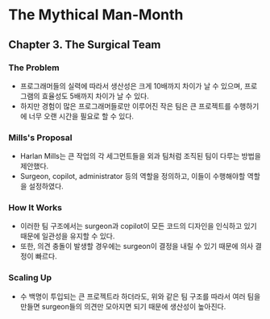 # The Mythical Man-Month

## Chapter 3. The Surgical Team

### The Problem

- 프로그래머들의 실력에 따라서 생산성은 크게 10배까지 차이가 날 수 있으며, 프로그램의 효율성도 5배까지 차이가 날 수 있다.
- 하지만 경험이 많은 프로그래머들로만 이루어진 작은 팀은 큰 프로젝트를 수행하기에 너무 오랜 시간을 필요로 할 수 있다.

### Mills's Proposal

- Harlan Mills는 큰 작업의 각 세그먼트들을 외과 팀처럼 조직된 팀이 다루는 방법을 제안했다.
- Surgeon, copilot, administrator 등의 역할을 정의하고, 이들이 수행해야할 역할을 설정하였다.

### How It Works

- 이러한 팀 구조에서는 surgeon과 copilot이 모든 코드의 디자인을 인식하고 있기 때문에 일관성을 유지할 수 있다.
- 또한, 의견 충돌이 발생할 경우에는 surgeon이 결정을 내릴 수 있기 때문에 의사 결정이 빠르다.

### Scaling Up

- 수 백명이 투입되는 큰 프로젝트라 하더라도, 위와 같은 팀 구조를 따라서 여러 팀을 만들면 surgeon들의 의견만 모아지면 되기 때문에 생산성이 높아진다.

